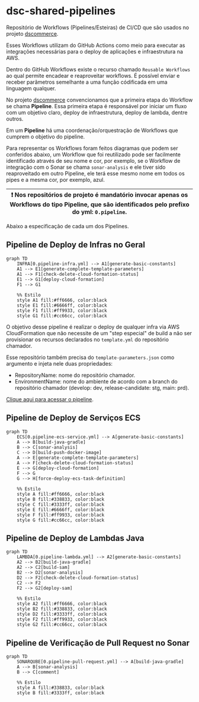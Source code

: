 # dsc-shared-pipelines

Repositório de Workflows (Pipelines/Esteiras) de CI/CD que são usados no projeto [dscommerce](https://github.com/search?q=topic%3Adscommerce+org%3Adevsuperior&type=Repositories).

Esses Workflows utilizam do GitHub Actions como meio para executar as integrações necessárias para o deploy de aplicações e infraestrutura na AWS.

Dentro do GitHub Workflows existe o recurso chamado `Reusable Workflows` ao qual permite encadear e reaproveitar workflows. É possível enviar e receber parâmetros semelhante a uma função códificada em uma linguagem qualquer.

No projeto [dscommerce](https://github.com/search?q=topic%3Adscommerce+org%3Adevsuperior&type=Repositories) convencionamos que a primeira etapa do Workflow se chama **Pipeline**. Essa primeira etapa é responsável por iniciar um fluxo com um objetivo claro, deploy de infraestrutura, deploy de lambda, dentre outros. 

Em um **Pipeline** há uma coordenação/orquestração de Workflows que cumprem o objetivo do pipeline.

Para representar os Workflows foram feitos diagramas que podem ser conferidos abaixo, um Workflow que foi reutilizado pode ser facilmente identificado através de seu nome e cor, por exemplo, se o Workflow de integração com o Sonar se chama `sonar-analysis` e ele tiver sido reaproveitado em outro Pipeline, ele terá esse mesmo nome em todos os pipes e a mesma cor, por exemplo, azul.

| :exclamation:  Nos repositórios de projeto é mandatório invocar apenas os Workflows do tipo Pipeline, que são identificados pelo prefixo do yml: `0.pipeline`.   |
|------------------------------------------------------------------------------------------------------------------------------------------------------------------|

Abaixo a especificação de cada um dos Pipelines.

## Pipeline de Deploy de Infras no Geral

```mermaid
graph TD
    INFRA[0.pipeline-infra.yml] --> A1[generate-basic-constants]
    A1 --> E1[generate-complete-template-parameters]
    A1 --> F1[check-delete-cloud-formation-status]
    E1 --> G1[deploy-cloud-formation]
    F1 --> G1

    %% Estilo
    style A1 fill:#ff6666, color:black
    style E1 fill:#6666ff, color:black
    style F1 fill:#ff9933, color:black
    style G1 fill:#cc66cc, color:black
```

O objetivo desse pipeline é realizar o deploy de qualquer infra via AWS CloudFormation que não necessite de um "step especial" de build a não ser provisionar os recursos declarados no `template.yml` do repositório chamador.

Esse repositório também precisa do `template-parameters.json` como argumento e injeta nele duas propriedades:

- RepositoryName: nome do repositório chamador.
- EnvironmentName: nome do ambiente de acordo com a branch do repositório chamador (develop: dev, release-candidate: stg, main: prd).

[Clique aqui para acessar o pipeline](./.github/workflows/0.pipeline-infra.yml).

## Pipeline de Deploy de Serviços ECS 

```mermaid
graph TD
    ECS[0.pipeline-ecs-service.yml] --> A[generate-basic-constants]
    A --> B[build-java-gradle]
    B --> C[sonar-analysis]
    C --> D[build-push-docker-image]
    A --> E[generate-complete-template-parameters]
    A --> F[check-delete-cloud-formation-status]
    E --> G[deploy-cloud-formation]
    F --> G
    G --> H[force-deploy-ecs-task-definition]

    %% Estilo
    style A fill:#ff6666, color:black
    style B fill:#338833, color:black
    style C fill:#3333ff, color:black
    style E fill:#6666ff, color:black
    style F fill:#ff9933, color:black
    style G fill:#cc66cc, color:black

```

## Pipeline de Deploy de Lambdas Java

```mermaid
graph TD
    LAMBDA[0.pipeline-lambda.yml] --> A2[generate-basic-constants]
    A2 --> B2[build-java-gradle]
    A2 --> C2[build-sam]
    B2 --> D2[sonar-analysis]
    D2 --> F2[check-delete-cloud-formation-status]
    C2 --> F2
    F2 --> G2[deploy-sam]

    %% Estilo
    style A2 fill:#ff6666, color:black
    style B2 fill:#338833, color:black
    style D2 fill:#3333ff, color:black
    style F2 fill:#ff9933, color:black
    style G2 fill:#cc66cc, color:black

```

## Pipeline de Verificação de Pull Request no Sonar

```mermaid
graph TD
    SONARQUBE[0.pipeline-pull-request.yml] --> A[build-java-gradle]
    A --> B[sonar-analysis]
    B --> C[comment]

    %% Estilo
    style A fill:#338833, color:black
    style B fill:#3333ff, color:black

```